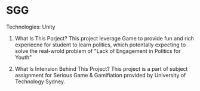 # SGG
Technologies: Unity 

1) What Is This Porject?
   This project leverage Game to provide fun and rich experiecne for student to learn politics, which potentally expecting to solve the real-wrold problem of "Lack of Engagement in Politics for Youth"
   
3) What Is Intension Behind This Project?
   This project is a part of subject assignment for Serious Game & Gamifiation provided by University of Technology Sydney.
   
